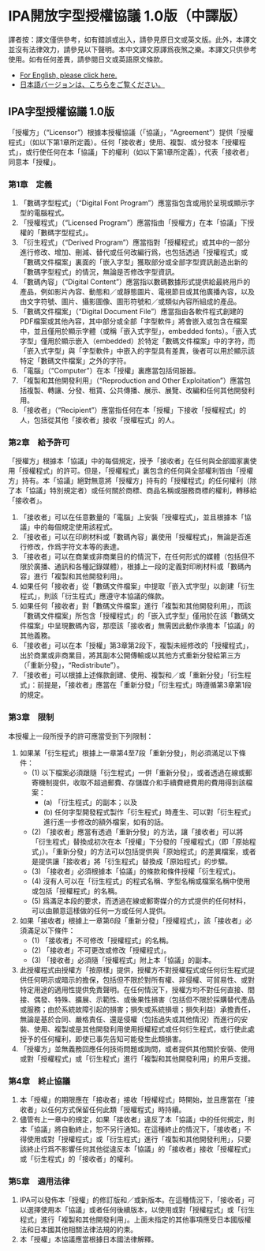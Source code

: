 # IPA開放字型授權協議 1.0版（中譯版）

譯者按：譯文僅供參考，如有錯誤或出入，請參見原日文或英文版。此外，本譯文並沒有法律效力，請參見以下聲明。本中文譯文原譯爲夜煞之樂。本譯文只供參考使用。如有任何差異，請參閱日文或英語原文條款。

* [For English, please click here.](/IPA_Font_License_Agreement_v1.0.md/#ipa-font-license-agreement-v10)
* [日本語バージョンは、こちらをご覧ください。](/IPA_Font_License_Agreement_v1.0.md)

## IPA字型授權協議 1.0版

「授權方」（“Licensor”）根據本授權協議（「協議」，“Agreement”）提供「授權程式」（如以下第1章所定義）。任何「接收者」使用、複製、或分發本「授權程式」，或行使任何在本「協議」下的權利（如以下第1章所定義），代表「接收者」同意本「授權」。

### 第1章　定義

1. 「數碼字型程式」（“Digital Font Program”）應當指包含或用於呈現或顯示字型的電腦程式。
2. 「授權程式」（“Licensed Program”）應當指由「授權方」在本「協議」下授權的「數碼字型程式」。
3. 「衍生程式」（“Derived Program”）應當指對「授權程式」或其中的一部分進行修改、增加、刪減、替代或任何改編行爲，也包括透過「授權程式」或「數碼文件檔案」裏面的「嵌入字型」獲取部分或全部字型資訊創造出新的「數碼字型程式」的情況，無論是否修改字型資訊。
4. 「數碼內容」（“Digital Content”）應當指以數碼數據形式提供給最終用戶的產品，例如影片內容、動態和／或靜態圖片、電視節目或其他廣播內容，以及由文字符號、圖片、攝影圖像、圖形符號和／或類似內容所組成的產品。
5. 「數碼文件檔案」（“Digital Document File”）應當指由各軟件程式創建的PDF檔案或其他內容，其中部分或全部「字型軟件」將會嵌入或包含在檔案中，並且僅用於顯示字體（或稱「嵌入式字型」，embedded fonts）。「嵌入式字型」僅用於顯示嵌入（embedded）於特定「數碼文件檔案」中的字符，而「嵌入式字型」與「字型軟件」中嵌入的字型具有差異，後者可以用於顯示該特定「數碼文件檔案」之外的字符。
6. 「電腦」（“Computer”）在本「授權」裏應當包括伺服器。
7. 「複製和其他開發利用」（“Reproduction and Other Exploitation”）應當包括複製、轉讓、分發、租賃、公共傳播、展示、展覽、改編和任何其他開發利用。
8. 「接收者」（“Recipient”）應當指任何在本「授權」下接收「授權程式」的人，包括從其他「接收者」接收「授權程式」的人。

### 第2章　給予許可

「授權方」根據本「協議」中的每個規定，授予「接收者」在任何與全部國家裏使用「授權程式」的許可。但是，「授權程式」裏包含的任何與全部權利皆由「授權方」持有。本「協議」絕對無意將「授權方」持有的「授權程式」的任何權利（除了本「協議」特別規定者）或任何關於商標、商品名稱或服務商標的權利，轉移給「接收者」。

1. 「接收者」可以在任意數量的「電腦」上安裝「授權程式」，並且根據本「協議」中的每個規定使用該程式。
2. 「接收者」可以在印刷材料或「數碼內容」裏使用「授權程式」，無論是否進行修改，作爲字符文本等的表達。
3. 「接收者」可以在商業或非商業目的的情況下，在任何形式的媒體（包括但不限於廣播、通訊和各種記錄媒體），根據上一段的定義對印刷材料或「數碼內容」進行「複製和其他開發利用」。
4. 如果任何「接收者」從「數碼文件檔案」中提取「嵌入式字型」以創建「衍生程式」，則該「衍生程式」應遵守本協議的條款。
5. 如果任何「接收者」對「數碼文件檔案」進行「複製和其他開發利用」，而該「數碼文件檔案」所包含「授權程式」的「嵌入式字型」僅用於在該「數碼文件檔案」中呈現數碼內容，那麼該「接收者」無需因此動作承擔本「協議」的其他義務。
6. 「接收者」可以在本「授權」第3章第2段下，複製未經修改的「授權程式」，出於商業或非商業目，將其副本公開傳輸或以其他方式重新分發給第三方（「重新分發」，“Redistribute”）。
7. 「接收者」可以根據上述條款創建、使用、複製和／或「重新分發」「衍生程式」：前提是，「接收者」應當在「重新分發」「衍生程式」時遵循第3章第1段的規定。

### 第3章　限制

本授權上一段所授予的許可應當受到下列限制：

1. 如果某「衍生程式」根據上一章第4至7段「重新分發」，則必須滿足以下條件：
   * (1) 以下檔案必須跟隨「衍生程式」一併「重新分發」，或者透過在線或郵寄機制提供，收取不超過郵費、存儲媒介和手續費總費用的費用得到該檔案：
     * (a) 「衍生程式」的副本；以及
     * (b) 任何字型開發程式製作「衍生程式」時產生、可以對「衍生程式」進行進一步修改的額外檔案，如有的話。
   * (2) 「接收者」應當有透過「重新分發」的方法，讓「接收者」可以將「衍生程式」替換成初次在本「授權」下分發的「授權程式」（即「原始程式」）。「重新分發」的方法可以包括提供與「原始程式」的差異檔案，或者是提供讓「接收者」將「衍生程式」替換成「原始程式」的步驟。
   * (3) 「接收者」必須根據本「協議」的條款和條件授權「衍生程式」。
   * (4) 沒有人可以在「衍生程式」的程式名稱、字型名稱或檔案名稱中使用或包括「授權程式」的名稱。
   * (5) 爲滿足本段的要求，而透過在線或郵寄媒介的方式提供的任何材料，可以由願意這樣做的任何一方或任何人提供。
2. 如果「接收者」根據上一章第6段「重新分發」「授權程式」，該「接收者」必須滿足以下條件：
   * (1) 「接收者」不可修改「授權程式」的名稱。
   * (2) 「接收者」不可更改或修改「授權程式」。
   * (3) 「接收者」必須隨「授權程式」附上本「協議」的副本。
3. 此授權程式由授權方「按原樣」提供，授權方不對授權程式或任何衍生程式提供任何明示或暗示的擔保，包括但不限於對所有權、非侵權、可貿易性、或對特定用途的適用性提供免責聲明。在任何情況下，授權方均不對任何直接、間接、偶發、特殊、擴展、示範性、或後果性損害（包括但不限於採購替代產品或服務；由於系統故障引起的損害；損失或系統損壞；損失利益）承擔責任，無論是基於合同、嚴格責任、還是侵權（包括過失或其他情況）而進行的安裝、使用、複製或是其他開發利用使用授權程式或任何衍生程式，或行使此處授予的任何權利，即使已事先告知可能發生此類損害。
4. 「授權方」並無義務回應任何技術問題或詢問，或者提供其他關於安裝、使用或對「授權程式」或「衍生程式」進行「複製和其他開發利用」的用戶支援。

### 第4章　終止協議

1. 本「授權」的期限應在「接收者」接收「授權程式」時開始，並且應當在「接收者」以任何方式保留任何此類「授權程式」時持續。
2. 儘管有上一章中的規定，如果「接收者」違反了本「協議」中的任何規定，則本「協議」將自動終止，恕不另行通知。在這種終止的情況下，「接收者」不得使用或對「授權程式」或「衍生程式」進行「複製和其他開發利用」，只要該終止行爲不影響任何其他從違反本「協議」的「接收者」接收「授權程式」或「衍生程式」的「接收者」的權利。

### 第5章　適用法律

1. IPA可以發佈本「授權」的修訂版和／或新版本。在這種情況下，「接收者」可以選擇使用本「協議」或者任何後續版本，以使用或對「授權程式」或「衍生程式」進行「複製和其他開發利用」。上面未指定的其他事項應受日本國版權法和日本國其他相關法律法規的約束。
2. 本「授權」本協議應當根據日本國法律解釋。
